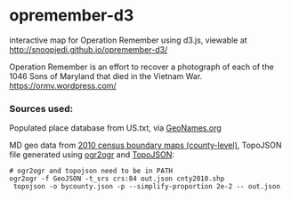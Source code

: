 # opremember-d3
interactive map for Operation Remember using d3.js, viewable at http://snoopjedi.github.io/opremember-d3/

Operation Remember is an effort to recover a photograph of each of the 1046 Sons of Maryland that died in the Vietnam War.
https://ormv.wordpress.com/

### Sources used:
Populated place database from US.txt, via [GeoNames.org](http://www.geonames.org/export/)

MD geo data from [2010 census boundary maps (county-level)](http://www.mdp.state.md.us/msdc/S5_Map_GIS.shtml), TopoJSON file generated using [ogr2ogr](http://www.gdal.org/ogr2ogr.html) and [TopoJSON](https://github.com/mbostock/topojson):

`# ogr2ogr and topojson need to be in PATH`  
`ogr2ogr -f GeoJSON -t_srs crs:84 out.json cnty2010.shp`  
` topojson -o bycounty.json -p --simplify-proportion 2e-2 -- out.json`
